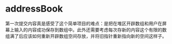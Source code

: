 # addressBook
第一次提交内容真是感受了这个简单项目的难点：是把在堆区开辟数组和用户在屏幕上输入的内容成功保存到数组中。此外还需要考虑每次存新的内容这个有限的数组满了后应该如何重新开辟数组空间存放，并将旧指针重新指向新的空间这样子。
